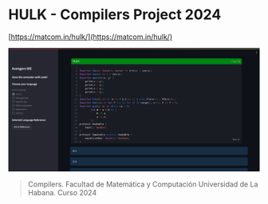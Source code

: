 # HULK - Compilers Project 2024
[https://matcom.in/hulk/](https://matcom.in/hulk/)

![IDE](main.png)

>Compilers. Facultad de Matemática y Computación Universidad de La Habana. Curso 2024